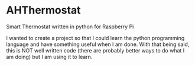 # AHThermostat
Smart Thermostat written in python for Raspberry Pi

I wanted to create a project so that I could learn the python programming language and have something useful when I am done.  With that being said, this is NOT well written code (there are probably better ways to do what I am doing) but I am using it to learn.


